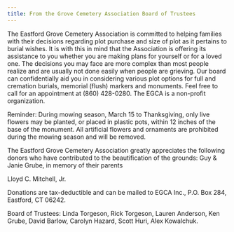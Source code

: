 ```yaml
---
title: From the Grove Cemetery Association Board of Trustees
---
```


The Eastford Grove Cemetery Association is committed to helping families
with their decisions regarding plot purchase and size of plot as it
pertains to burial wishes. It is with this in mind that the Association
is offering its assistance to you whether you are making plans for
yourself or for a loved one. The decisions you may face are more complex
than most people realize and are usually not done easily when people are
grieving. Our board can confidentially aid you in considering various
plot options for full and cremation burials, memorial (flush) markers
and monuments. Feel free to call for an appointment at (860) 428-0280.
The EGCA is a non-profit organization.

Reminder: During mowing season, March 15 to Thanksgiving, only live
flowers may be planted, or placed in plastic pots, within 12 inches of
the base of the monument. All artificial flowers and ornaments are
prohibited during the mowing season and will be removed.

The Eastford Grove Cemetery Association greatly appreciates the
following donors who have contributed to the beautification of the
grounds: Guy & Janie Grube, in memory of their parents

Lloyd C. Mitchell, Jr.

Donations are tax-deductible and can be mailed to EGCA Inc., P.O. Box
284, Eastford, CT 06242.

Board of Trustees: Linda Torgeson, Rick Torgeson, Lauren Anderson, Ken
Grube, David Barlow, Carolyn Hazard, Scott Huri, Alex Kowalchuk.
